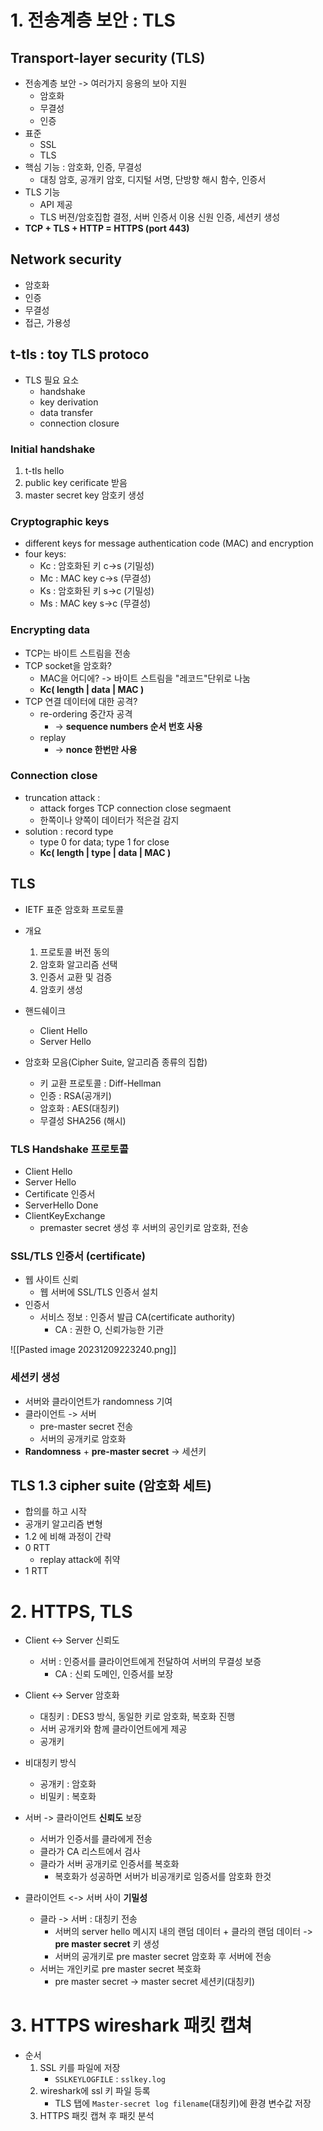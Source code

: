 # 1. 전송계층 보안 : TLS
## Transport-layer security (TLS)
- 전송계층 보안 -> 여러가지 응용의 보아 지원
	- 암호화
	- 무결성
	- 인증
- 표준
	- SSL
	- TLS
- 핵심 기능 : 암호화, 인증, 무결성
	- 대칭 암호, 공개키 암호, 디지털 서명, 단방향 해시 함수, 인증서
- TLS 기능
	- API 제공
	- TLS 버젼/암호집합 결정, 서버 인증서 이용 신원 인증, 세션키 생성
- **TCP + TLS + HTTP = HTTPS (port 443)**

## Network security
- 암호화
- 인증
- 무결성
- 접근, 가용성

## t-tls : toy TLS protoco
- TLS 필요 요소
	- handshake
	- key derivation 
	- data transfer
	- connection closure

### Initial handshake
1. t-tls hello
2. public key cerificate 받음
3. master secret key 암호키 생성

### Cryptographic keys
- different keys for message authentication code (MAC) and encryption
- four keys:
	- Kc : 암호화된 키 c->s (기밀성)
	- Mc : MAC key c->s (무결성)
	- Ks : 암호화된 키 s->c (기밀성)
	- Ms : MAC key s->c (무결성)

### Encrypting data
- TCP는 바이트 스트림을 전송
- TCP socket을 암호화?
	- MAC을 어디에? -> 바이트 스트림을 "레코드"단위로 나눔
	- **Kc( length | data | MAC )**
- TCP 연결 데이터에 대한 공격?
	- re-ordering 중간자 공격
		- -> **sequence numbers  순서 번호 사용**
	- replay
		- -> **nonce 한번만 사용**

### Connection close
- truncation attack : 
	- attack forges TCP connection close segmaent
	- 한쪽이나 양쪽이 데이터가 적은걸 감지
- solution : record type
	- type 0 for data; type 1 for close
	- **Kc( length | type | data | MAC )**

## TLS
- IETF 표준 암호화 프로토콜
- 개요
	1. 프로토콜 버전 동의
	2. 암호화 알고리즘 선택
	3. 인증서 교환 및 검증
	4. 암호키 생성

- 핸드쉐이크
	- Client Hello
	- Server Hello

- 암호화 모음(Cipher Suite, 알고리즘 종류의 집합)
	- 키 교환 프로토콜 : Diff-Hellman
	- 인증 : RSA(공개키)
	- 암호화 : AES(대칭키)
	- 무결성 SHA256 (해시)

### TLS Handshake 프로토콜
- Client Hello
- Server Hello
- Certificate 인증서
- ServerHello Done
- ClientKeyExchange
	- premaster secret 생성 후 서버의 공인키로 암호화, 전송

### SSL/TLS 인증서 (certificate)
- 웹 사이트 신뢰
	- 웹 서버에 SSL/TLS 인증서 설치
- 인증서
	- 서비스 정보 : 인증서 발급 CA(certificate authority)
		- CA : 권한 O, 신뢰가능한 기관

![[Pasted image 20231209223240.png]]

### 세션키 생성
- 서버와 클라이언트가 randomness 기여
- 클라이언트 -> 서버
	- pre-master secret 전송
	- 서버의 공개키로 암호화
- **Randomness** + **pre-master secret** -> 세션키

## TLS 1.3 cipher suite (암호화 세트)
- 합의를 하고 시작
- 공개키 알고리즘 변형
- 1.2 에 비해 과정이 간략
- 0 RTT
	- replay attack에 취약
- 1 RTT


# 2. HTTPS, TLS
- Client <-> Server 신뢰도
	- 서버 : 인증서를 클라이언트에게 전달하여 서버의 무결성 보증
		- CA : 신뢰 도메인, 인증서를 보장
- Client <-> Server 암호화
	- 대칭키 : DES3 방식, 동일한 키로 암호화, 복호화 진행
	- 서버 공개키와 함께 클라이언트에게 제공
	- 공개키

- 비대칭키 방식
	- 공개키 : 암호화
	- 비밀키 : 복호화

- 서버 -> 클라이언트 **신뢰도** 보장
	- 서버가 인증서를 클라에게 전송
	- 클라가 CA 리스트에서 검사
	- 클라가 서버 공개키로 인증서를 복호화
		- 복호화가 성공하면 서버가 비공개키로 임증서를 암호화 한것

- 클라이언트 <-> 서버 사이 **기밀성**
	- 클라 -> 서버 : 대칭키 전송 
		- 서버의 server hello 메시지 내의 랜덤 데이터 + 클라의 랜덤 데이터 -> **pre master secret** 키 생성
		- 서버의 공개키로 pre master secret 암호화 후 서버에 전송
	- 서버는 개인키로 pre master secret 복호화
		- pre master secret -> master secret 세션키(대칭키)


# 3. HTTPS wireshark 패킷 캡쳐
- 순서
	1. SSL 키를 파일에 저장
		- `SSLKEYLOGFILE` : `sslkey.log`
	2. wireshark에 ssl 키 파일 등록
		- TLS 탭에 `Master-secret log filename`(대칭키)에 환경 변수값 저장
	3. HTTPS 패킷 캡쳐 후 패킷 분석
